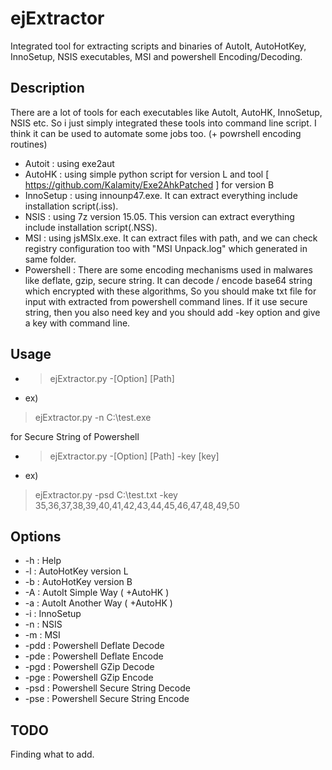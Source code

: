 # ejExtractor
Integrated tool for extracting scripts and binaries of AutoIt, AutoHotKey, InnoSetup, NSIS executables, MSI and powershell Encoding/Decoding.


## Description
There are a lot of tools for each executables like AutoIt, AutoHK, InnoSetup, NSIS etc. So i just simply integrated these tools into command line script. I think it can be used to automate some jobs too. (+ powrshell encoding routines)

- Autoit : using exe2aut
- AutoHK : using simple python script for version L and tool [ https://github.com/Kalamity/Exe2AhkPatched ] for version B
- InnoSetup : using innounp47.exe. It can extract everything include installation script(.iss).
- NSIS : using 7z version 15.05. This version can extract everything include installation script(.NSS).
- MSI : using jsMSIx.exe. It can extract files with path, and we can check registry configuration too with "MSI Unpack.log" which generated in same folder.
- Powershell : There are some encoding mechanisms used in malwares like deflate, gzip, secure string. It can decode / encode base64 string which encrypted with these algorithms, So you should make txt file for input with extracted from powershell command lines. If it use secure string, then you also need key and you should add -key option and give a key with command line.


## Usage
- > ejExtractor.py -[Option] [Path]
- ex)
> ejExtractor.py -n C:\test.exe

for Secure String of Powershell
- > ejExtractor.py -[Option] [Path] -key [key]
- ex) 
> ejExtractor.py -psd C:\test.txt -key 35,36,37,38,39,40,41,42,43,44,45,46,47,48,49,50


## Options
- -h : Help
- -l : AutoHotKey version L
- -b : AutoHotKey version B
- -A : AutoIt Simple Way ( +AutoHK )
- -a : AutoIt Another Way ( +AutoHK )
- -i : InnoSetup
- -n : NSIS
- -m : MSI
- -pdd : Powershell Deflate Decode
- -pde : Powershell Deflate Encode
- -pgd : Powershell GZip Decode
- -pge : Powershell GZip Encode
- -psd : Powershell Secure String Decode
- -pse : Powershell Secure String Encode


## TODO
Finding what to add.

